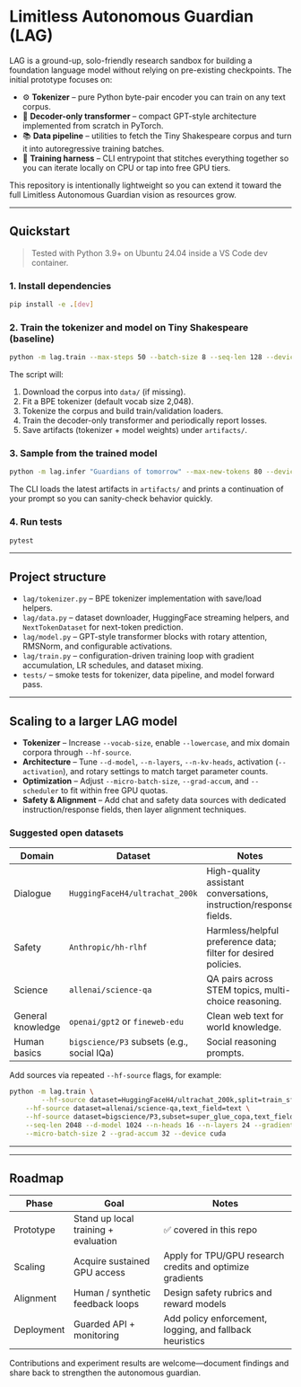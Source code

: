 # Limitless Autonomous Guardian (LAG)

LAG is a ground-up, solo-friendly research sandbox for building a foundation language model without relying on pre-existing checkpoints. The initial prototype focuses on:

- ⚙️ **Tokenizer** – pure Python byte-pair encoder you can train on any text corpus.
- 🧠 **Decoder-only transformer** – compact GPT-style architecture implemented from scratch in PyTorch.
- 📚 **Data pipeline** – utilities to fetch the Tiny Shakespeare corpus and turn it into autoregressive training batches.
- 🧪 **Training harness** – CLI entrypoint that stitches everything together so you can iterate locally on CPU or tap into free GPU tiers.

This repository is intentionally lightweight so you can extend it toward the full Limitless Autonomous Guardian vision as resources grow.

---

## Quickstart

> Tested with Python 3.9+ on Ubuntu 24.04 inside a VS Code dev container.

### 1. Install dependencies

```bash
pip install -e .[dev]
```

### 2. Train the tokenizer and model on Tiny Shakespeare (baseline)

```bash
python -m lag.train --max-steps 50 --batch-size 8 --seq-len 128 --device cpu
```

The script will:

1. Download the corpus into `data/` (if missing).
2. Fit a BPE tokenizer (default vocab size 2,048).
3. Tokenize the corpus and build train/validation loaders.
4. Train the decoder-only transformer and periodically report losses.
5. Save artifacts (tokenizer + model weights) under `artifacts/`.

### 3. Sample from the trained model

```bash
python -m lag.infer "Guardians of tomorrow" --max-new-tokens 80 --device cpu
```

The CLI loads the latest artifacts in `artifacts/` and prints a continuation of your prompt so you can sanity-check behavior quickly.

### 4. Run tests

```bash
pytest
```

---

## Project structure

- `lag/tokenizer.py` – BPE tokenizer implementation with save/load helpers.
- `lag/data.py` – dataset downloader, HuggingFace streaming helpers, and `NextTokenDataset` for next-token prediction.
- `lag/model.py` – GPT-style transformer blocks with rotary attention, RMSNorm, and configurable activations.
- `lag/train.py` – configuration-driven training loop with gradient accumulation, LR schedules, and dataset mixing.
- `tests/` – smoke tests for tokenizer, data pipeline, and model forward pass.

---

## Scaling to a larger LAG model

- **Tokenizer** – Increase `--vocab-size`, enable `--lowercase`, and mix domain corpora through `--hf-source`.
- **Architecture** – Tune `--d-model`, `--n-layers`, `--n-kv-heads`, activation (`--activation`), and rotary settings to match target parameter counts.
- **Optimization** – Adjust `--micro-batch-size`, `--grad-accum`, and `--scheduler` to fit within free GPU quotas.
- **Safety & Alignment** – Add chat and safety data sources with dedicated instruction/response fields, then layer alignment techniques.


### Suggested open datasets

| Domain | Dataset | Notes |
| --- | --- | --- |
| Dialogue | `HuggingFaceH4/ultrachat_200k` | High-quality assistant conversations, instruction/response fields.
| Safety | `Anthropic/hh-rlhf` | Harmless/helpful preference data; filter for desired policies.
| Science | `allenai/science-qa` | QA pairs across STEM topics, multi-choice reasoning.
| General knowledge | `openai/gpt2` or `fineweb-edu` | Clean web text for world knowledge.
| Human basics | `bigscience/P3` subsets (e.g., social IQa) | Social reasoning prompts.

Add sources via repeated `--hf-source` flags, for example:

```bash
python -m lag.train \
		--hf-source dataset=HuggingFaceH4/ultrachat_200k,split=train_sft,instruction_field=instruction,response_field=response \
	--hf-source dataset=allenai/science-qa,text_field=text \
	--hf-source dataset=bigscience/P3,subset=super_glue_copa,text_field=input,weight=0.5 \
	--seq-len 2048 --d-model 1024 --n-heads 16 --n-layers 24 --gradient-checkpointing \
	--micro-batch-size 2 --grad-accum 32 --device cuda
```

---

---

## Roadmap

| Phase | Goal | Notes |
| --- | --- | --- |
| Prototype | Stand up local training + evaluation | ✅ covered in this repo |
| Scaling | Acquire sustained GPU access | Apply for TPU/GPU research credits and optimize gradients |
| Alignment | Human / synthetic feedback loops | Design safety rubrics and reward models |
| Deployment | Guarded API + monitoring | Add policy enforcement, logging, and fallback heuristics |

Contributions and experiment results are welcome—document findings and share back to strengthen the autonomous guardian.